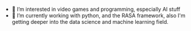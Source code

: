 - 👀 I’m interested in video games and programming, especially AI stuff
- 🌱 I’m currently working with python, and the RASA framework, also I'm getting deeper into the data science and machine learning field.

